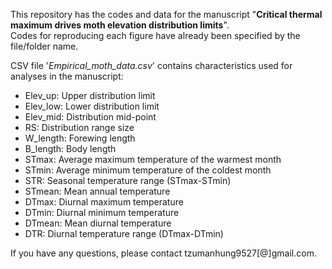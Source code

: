 This repository has the codes and data for the manuscript "**Critical thermal maximum drives moth elevation distribution limits**".
</br>Codes for reproducing each figure have already been specified by the file/folder name.

CSV file '*Empirical_moth_data.csv*' contains characteristics used for analyses in the manuscript:
- Elev_up: Upper distribution limit<br>
- Elev_low: Lower distribution limit<br>
- Elev_mid: Distribution mid-point<br>
- RS: Distribution range size<br>
- W_length: Forewing length<br>
- B_length: Body length
- STmax: Average maximum temperature of the warmest month
- STmin: Average minimum temperature of the coldest month
- STR: Seasonal temperature range (STmax-STmin)
- STmean: Mean annual temperature
- DTmax: Diurnal maximum temperature
- DTmin: Diurnal minimum temperature
- DTmean: Mean diurnal temperature
- DTR: Diurnal temperature range (DTmax-DTmin)
  
If you have any questions, please contact tzumanhung9527[@]gmail.com.
